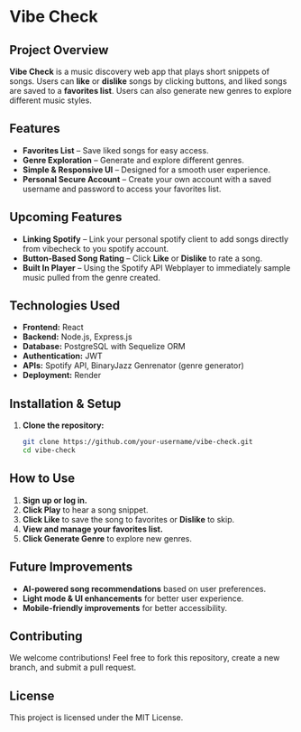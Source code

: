 # Vibe Check

## Project Overview

**Vibe Check** is a music discovery web app that plays short snippets of songs. Users can **like** or **dislike** songs by clicking buttons, and liked songs are saved to a **favorites list**. Users can also generate new genres to explore different music styles.

## Features

- **Favorites List** – Save liked songs for easy access.
- **Genre Exploration** – Generate and explore different genres.
- **Simple & Responsive UI** – Designed for a smooth user experience.
- **Personal Secure Account** – Create your own account with a saved username and password to access your favorites list.

## Upcoming Features
- **Linking Spotify** – Link your personal spotify client to add songs directly from vibecheck to you spotify account. 
- **Button-Based Song Rating** – Click **Like** or **Dislike** to rate a song.
- **Built In Player** – Using the Spotify API Webplayer to immediately sample music pulled from the genre created.

## Technologies Used

- **Frontend:** React
- **Backend:** Node.js, Express.js
- **Database:** PostgreSQL with Sequelize ORM
- **Authentication:** JWT
- **APIs:** Spotify API, BinaryJazz Genrenator (genre generator)
- **Deployment:** Render

## Installation & Setup

1. **Clone the repository:**
   ```sh
   git clone https://github.com/your-username/vibe-check.git
   cd vibe-check
   ```

## How to Use

1. **Sign up or log in.**
2. **Click Play** to hear a song snippet.
3. **Click Like** to save the song to favorites or **Dislike** to skip.
4. **View and manage your favorites list.**
5. **Click Generate Genre** to explore new genres.

## Future Improvements

- **AI-powered song recommendations** based on user preferences.
- **Light mode & UI enhancements** for better user experience.
- **Mobile-friendly improvements** for better accessibility.

## Contributing

We welcome contributions! Feel free to fork this repository, create a new branch, and submit a pull request.

## License

This project is licensed under the MIT License.
